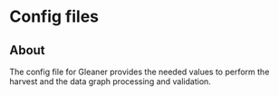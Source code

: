 # Config files

## About
The config file for Gleaner provides the needed values
to perform the harvest and the data graph processing and 
validation.

